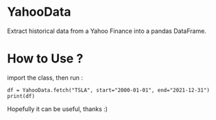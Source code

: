 # YahooData
Extract historical data from a Yahoo Finance into a pandas DataFrame.

# How to Use ?
import the class, then run :
```
df = YahooData.fetch("TSLA", start="2000-01-01", end="2021-12-31")
print(df)
```

Hopefully it can be useful, thanks :)
